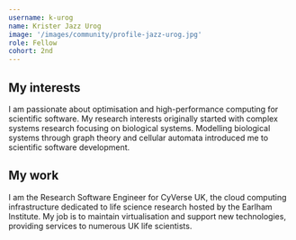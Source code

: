 ```yaml
---
username: k-urog
name: Krister Jazz Urog
image: '/images/community/profile-jazz-urog.jpg'
role: Fellow
cohort: 2nd
---
```


## My interests 

I am passionate about optimisation and high-performance computing for scientific software. My research interests originally started with complex systems research focusing on biological systems. Modelling biological systems through graph theory and cellular automata introduced me to scientific software development. 

## My work

I am the Research Software Engineer for CyVerse UK, the cloud computing infrastructure dedicated to life science research hosted by the Earlham Institute. My job is to maintain virtualisation and support new technologies, providing services to numerous UK life scientists.
